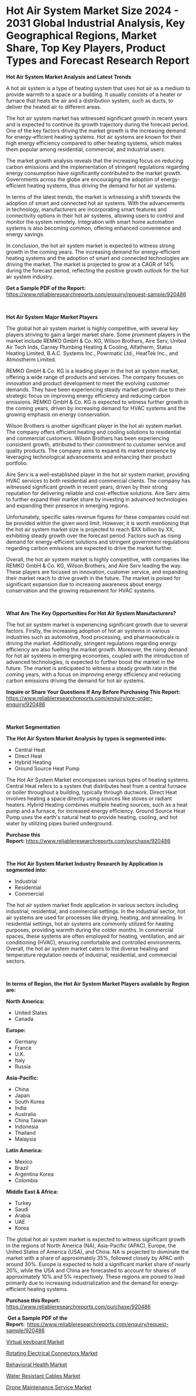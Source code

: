 <p><h1>Hot Air System Market Size 2024 - 2031 Global Industrial Analysis, Key Geographical Regions, Market Share, Top Key Players, Product Types and Forecast Research Report</h1></p><p><strong>Hot Air System Market Analysis and Latest Trends</strong></p>
<p><p>A hot air system is a type of heating system that uses hot air as a medium to provide warmth to a space or a building. It usually consists of a heater or furnace that heats the air and a distribution system, such as ducts, to deliver the heated air to different areas.</p><p>The hot air system market has witnessed significant growth in recent years and is expected to continue its growth trajectory during the forecast period. One of the key factors driving the market growth is the increasing demand for energy-efficient heating systems. Hot air systems are known for their high energy efficiency compared to other heating systems, which makes them popular among residential, commercial, and industrial users.</p><p>The market growth analysis reveals that the increasing focus on reducing carbon emissions and the implementation of stringent regulations regarding energy consumption have significantly contributed to the market growth. Governments across the globe are encouraging the adoption of energy-efficient heating systems, thus driving the demand for hot air systems.</p><p>In terms of the latest trends, the market is witnessing a shift towards the adoption of smart and connected hot air systems. With the advancements in technology, manufacturers are incorporating smart features and connectivity options in their hot air systems, allowing users to control and monitor the system remotely. Integration with smart home automation systems is also becoming common, offering enhanced convenience and energy savings.</p><p>In conclusion, the hot air system market is expected to witness strong growth in the coming years. The increasing demand for energy-efficient heating systems and the adoption of smart and connected technologies are driving the market. The market is projected to grow at a CAGR of 14% during the forecast period, reflecting the positive growth outlook for the hot air system industry.</p></p>
<p><strong>Get a Sample PDF of the Report:&nbsp;</strong> <a href="https://www.reliableresearchreports.com/enquiry/request-sample/920486">https://www.reliableresearchreports.com/enquiry/request-sample/920486</a></p>
<p>&nbsp;</p>
<p><strong>Hot Air System Major Market Players</strong></p>
<p><p>The global hot air system market is highly competitive, with several key players striving to gain a larger market share. Some prominent players in the market include REMKO GmbH & Co. KG, Wilson Brothers, Aire Serv, United Air Tech Inds, Carney Plumbing Heating & Cooling, Alfatherm, Status Heating Limited, B.A.C. Systems Inc., Powrmatic Ltd., HeatTek Inc., and Atmostherm Limited.</p><p>REMKO GmbH & Co. KG is a leading player in the hot air system market, offering a wide range of products and services. The company focuses on innovation and product development to meet the evolving customer demands. They have been experiencing steady market growth due to their strategic focus on improving energy efficiency and reducing carbon emissions. REMKO GmbH & Co. KG is expected to witness further growth in the coming years, driven by increasing demand for HVAC systems and the growing emphasis on energy conservation.</p><p>Wilson Brothers is another significant player in the hot air system market. The company offers efficient heating and cooling solutions to residential and commercial customers. Wilson Brothers has been experiencing consistent growth, attributed to their commitment to customer service and quality products. The company aims to expand its market presence by leveraging technological advancements and enhancing their product portfolio.</p><p>Aire Serv is a well-established player in the hot air system market, providing HVAC services to both residential and commercial clients. The company has witnessed significant growth in recent years, driven by their strong reputation for delivering reliable and cost-effective solutions. Aire Serv aims to further expand their market share by investing in advanced technologies and expanding their presence in emerging regions.</p><p>Unfortunately, specific sales revenue figures for these companies could not be provided within the given word limit. However, it is worth mentioning that the hot air system market size is projected to reach $XX billion by XX, exhibiting steady growth over the forecast period. Factors such as rising demand for energy-efficient solutions and stringent government regulations regarding carbon emissions are expected to drive the market further.</p><p>Overall, the hot air system market is highly competitive, with companies like REMKO GmbH & Co. KG, Wilson Brothers, and Aire Serv leading the way. These players are focused on innovation, customer service, and expanding their market reach to drive growth in the future. The market is poised for significant expansion due to increasing awareness about energy conservation and the growing requirement for HVAC systems.</p></p>
<p>&nbsp;</p>
<p><strong>What Are The Key Opportunities For Hot Air System Manufacturers?</strong></p>
<p><p>The hot air system market is experiencing significant growth due to several factors. Firstly, the increasing adoption of hot air systems in various industries such as automotive, food processing, and pharmaceuticals is driving the market. Additionally, stringent regulations regarding energy efficiency are also fuelling the market growth. Moreover, the rising demand for hot air systems in emerging economies, coupled with the introduction of advanced technologies, is expected to further boost the market in the future. The market is anticipated to witness a steady growth rate in the coming years, with a focus on improving energy efficiency and reducing carbon emissions driving the demand for hot air systems.</p></p>
<p><strong>Inquire or Share Your Questions If Any Before Purchasing This Report:</strong> <a href="https://www.reliableresearchreports.com/enquiry/pre-order-enquiry/920486">https://www.reliableresearchreports.com/enquiry/pre-order-enquiry/920486</a></p>
<p>&nbsp;</p>
<p><strong>Market Segmentation</strong></p>
<p><strong>The Hot Air System Market Analysis by types is segmented into:</strong></p>
<p><ul><li>Central Heat</li><li>Direct Heat</li><li>Hybrid Heating</li><li>Ground Source Heat Pump</li></ul></p>
<p><p>The Hot Air System Market encompasses various types of heating systems. Central Heat refers to a system that distributes heat from a central furnace or boiler throughout a building, typically through ductwork. Direct Heat involves heating a space directly using sources like stoves or radiant heaters. Hybrid Heating combines multiple heating sources, such as a heat pump and a furnace, for increased energy efficiency. Ground Source Heat Pump uses the earth's natural heat to provide heating, cooling, and hot water by utilizing pipes buried underground.</p></p>
<p><strong>Purchase this Report:&nbsp;</strong><a href="https://www.reliableresearchreports.com/purchase/920486">https://www.reliableresearchreports.com/purchase/920486</a></p>
<p>&nbsp;</p>
<p><strong>The Hot Air System Market Industry Research by Application is segmented into:</strong></p>
<p><ul><li>Industrial</li><li>Residential</li><li>Commercial</li></ul></p>
<p><p>The hot air system market finds application in various sectors including industrial, residential, and commercial settings. In the industrial sector, hot air systems are used for processes like drying, heating, and annealing. In residential settings, hot air systems are commonly utilized for heating purposes, providing warmth during the colder months. In commercial spaces, these systems are often employed for heating, ventilation, and air conditioning (HVAC), ensuring comfortable and controlled environments. Overall, the hot air system market caters to the diverse heating and temperature regulation needs of industrial, residential, and commercial sectors.</p></p>
<p>&nbsp;</p>
<p><strong>In terms of Region, the Hot Air System Market Players available by Region are:</strong></p>
<p>
    <p> <strong> North America: </strong>
        <ul>
            <li>United States</li>
            <li>Canada</li>
        </ul>
        </p> 
    <p> <strong> Europe: </strong>
        <ul>
            <li>Germany</li>
            <li>France</li>
            <li>U.K.</li>
            <li>Italy</li>
            <li>Russia</li>
        </ul>
        </p> 
    <p> <strong> Asia-Pacific: </strong>
        <ul>
            <li>China</li>
            <li>Japan</li>
            <li>South Korea</li>
            <li>India</li>
            <li>Australia</li>
            <li>China Taiwan</li>
            <li>Indonesia</li>
            <li>Thailand</li>
            <li>Malaysia</li>
        </ul>
        </p> 
    <p> <strong> Latin America: </strong>
        <ul>
            <li>Mexico</li>
            <li>Brazil</li>
            <li>Argentina Korea</li>
            <li>Colombia</li>
        </ul>
        </p> 
    <p> <strong> Middle East & Africa: </strong>
        <ul>
            <li>Turkey</li>
            <li>Saudi</li>
            <li>Arabia</li>
            <li>UAE</li>
            <li>Korea</li>
        </ul>
    </p>
    </p>
<p><p>The global hot air system market is expected to witness significant growth in the regions of North America (NA), Asia-Pacific (APAC), Europe, the United States of America (USA), and China. NA is projected to dominate the market with a share of approximately 35%, followed closely by APAC with around 30%. Europe is expected to hold a significant market share of nearly 20%, while the USA and China are forecasted to account for shares of approximately 10% and 5% respectively. These regions are poised to lead primarily due to increasing industrialization and the demand for energy-efficient heating systems.</p></p>
<p><strong>Purchase this Report: </strong><a href="https://www.reliableresearchreports.com/purchase/920486">https://www.reliableresearchreports.com/purchase/920486</a></p>
<p>&nbsp;<strong>Get a Sample PDF of the Report:&nbsp;&nbsp;</strong><a href="https://www.reliableresearchreports.com/enquiry/request-sample/920486">https://www.reliableresearchreports.com/enquiry/request-sample/920486</a></p>
<p><strong></strong></p>
<p><p><a href="https://github.com/abdelrhmankishk22/Market-Research-Report-List-2/blob/main/virtual-keyboard-market.md">Virtual keyboard Market</a></p><p><a href="https://www.linkedin.com/pulse/global-rotating-electrical-connectors-market-types-applications-fhbae?trackingId=ZuWZTYAPQCGKLL%2BCEyD2nw%3D%3D">Rotating Electrical Connectors Market</a></p><p><a href="https://github.com/maliyahmorrow6654/Market-Research-Report-List-2/blob/main/behavioral-health-market.md">Behavioral Health Market</a></p><p><a href="https://www.linkedin.com/pulse/global-water-resistant-cables-market-types-applications-xaage?trackingId=C7H07XWZSbuPXs6eX0tzhQ%3D%3D">Water Resistant Cables Market</a></p><p><a href="https://issuu.com/reportprime-2/docs/drone-maintenance-service-market-size-2030.pptx">Drone Maintenance Service Market</a></p></p>